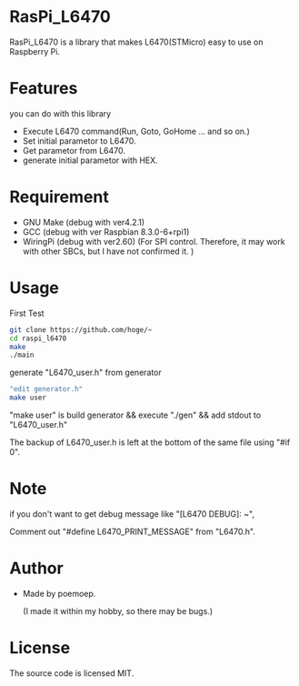 # RasPi_L6470

RasPi_L6470 is a library that makes L6470(STMicro) easy to use on Raspberry Pi.

# Features
you can do with this library

* Execute L6470 command(Run, Goto, GoHome ... and so on.)
* Set initial parametor to L6470.
* Get parametor from L6470.
* generate initial parametor with HEX.

# Requirement

* GNU Make (debug with ver4.2.1)
* GCC (debug with ver Raspbian 8.3.0-6+rpi1)
* WiringPi (debug with ver2.60)
    (For SPI control. Therefore, it may work with other SBCs, but I have not confirmed it. )

# Usage

First Test
```bash
git clone https://github.com/hoge/~
cd raspi_l6470
make 
./main
```

generate "L6470_user.h" from generator
```bash
"edit generator.h"
make user 
```
"make user" is build generator && execute "./gen"  && add stdout to "L6470_user.h"

The backup of L6470_user.h is left at the bottom of the same file using "#if 0".

# Note
if you don't want to get debug message like "[L6470 DEBUG]: ~",

Comment out "#define L6470_PRINT_MESSAGE" from "L6470.h".

# Author

* Made by poemoep.

  (I made it within my hobby, so there may be bugs.)

# License
The source code is licensed MIT.
